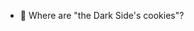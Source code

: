 - 👀 Where are "the Dark Side's cookies"?


<!---
Yaroslavozz/Yaroslavozz is a ✨ special ✨ repository because its `README.md` (this file) appears on your GitHub profile.
You can click the Preview link to take a look at your changes.
--->
